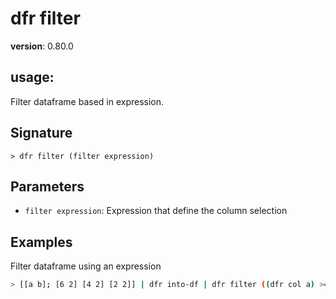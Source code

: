 # dfr filter

**version**: 0.80.0

## **usage**:

Filter dataframe based in expression.

## Signature

`> dfr filter (filter expression)`

## Parameters

- `filter expression`: Expression that define the column selection

## Examples

Filter dataframe using an expression

```bash
> [[a b]; [6 2] [4 2] [2 2]] | dfr into-df | dfr filter ((dfr col a) >= 4)
```
